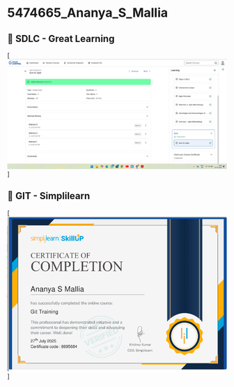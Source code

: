 # 5474665_Ananya_S_Mallia
## 📝 SDLC - Great Learning
[![SDLC Certificate](SDLC/5474665_Ananya_S_Mallia.jpg)]

## 📝 GIT - Simplilearn
[![GIT Certificate](GIT/5474665_Ananya_GIT_certificate.png)]

